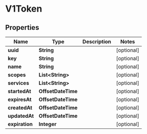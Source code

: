 

# V1Token


## Properties

Name | Type | Description | Notes
------------ | ------------- | ------------- | -------------
**uuid** | **String** |  |  [optional]
**key** | **String** |  |  [optional]
**name** | **String** |  |  [optional]
**scopes** | **List&lt;String&gt;** |  |  [optional]
**services** | **List&lt;String&gt;** |  |  [optional]
**startedAt** | **OffsetDateTime** |  |  [optional]
**expiresAt** | **OffsetDateTime** |  |  [optional]
**createdAt** | **OffsetDateTime** |  |  [optional]
**updatedAt** | **OffsetDateTime** |  |  [optional]
**expiration** | **Integer** |  |  [optional]



